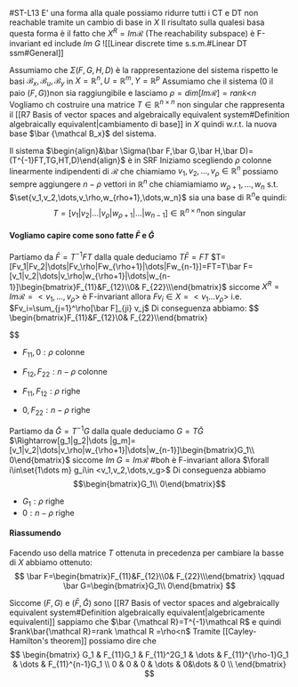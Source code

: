 #ST-L13
E'  una forma alla quale possiamo ridurre tutti i CT e DT non reachable tramite un cambio di base in $X$
Il risultato sulla qualesi basa questa forma è il fatto che $X^R=Im\mathcal R$ (The reachability subspace) è F-invariant ed include $Im\ G$
![[Linear discrete time s.s.m.#Linear DT ssm#General]]
 
Assumiamo che $\Sigma(F,G,H,D)$ è la rappresentazione del sistema rispetto le basi $\mathcal B_x,\mathcal B_u,\mathcal B_y$  in $X=\mathbb R^n, U=\mathbb R^m,Y=\mathbb R^p$ 
Assumiamo che il sistema (0 il paio $(F,G)$)non sia raggiungibile e lasciamo $\rho=dim [Im\mathcal R]=rank \mathcal<n$
Vogliamo ch costruire una matrice $T\in \mathbb R^{n\times n}$ non singular che rappresenta il [[R7 Basis of vector spaces and algebraically equivalent system#Definition algebraically equivalent|cambiamento di base]]  in $X$ quindi w.r.t. la nuova base $\bar {\mathcal B_x}$ del sistema.

Il sistema $\begin{align}&\bar \Sigma(\bar F,\bar G,\bar H,\bar D)=(T^{-1}FT,TG,HT,D)\end{align}$  è in SRF
Iniziamo scegliendo  $\rho$ colonne linearmente indipendenti di $\mathcal R$ che chiamiamo $v_1,v_2,\dots,v_\rho\in \mathbb R^n$ 
possiamo sempre aggiungere $n-\rho$ vettori in $\mathbb R^n$ che chiamiamiamo $w_{\rho+1},\dots,w_n$ s.t.
$\set{v_1,v_2,\dots,v_\rho,w_{rho+1},\dots,w_n}$ sia una base di $\mathbb R^n$e quindi:
$$
T=[v_1|v_2|\dots|v_\rho|w_{\rho+1}|\dots|w_{n-1}]\in \mathbb R^{n\times n} \text{non singular} 
$$
#### Vogliamo capire come sono fatte $\bar F$ e $\bar G$

 Partiamo da $\bar F=T^{-1}FT$ dalla quale deduciamo $T\bar F =FT$ 
$T=[Fv_1|Fv_2|\dots|Fv_\rho|Fw_{\rho+1}|\dots|Fw_{n-1}]=FT=T\bar F=[v_1|v_2|\dots|v_\rho|w_{\rho+1}|\dots|w_{n-1}]\begin{bmatrix}F_{11}&F_{12}\\0& F_{22}\\\end{bmatrix}$ 
siccome $X^R=Im \mathcal R=<v_1,\dots,v_\rho>$ è F-invariant
allora $Fv_i\in X=<v_1\dots v_\rho>$ i.e.
$Fv_i=\sum_{j=1}^\rho[\bar F]_{ji} v_j$ 
Di conseguenza abbiamo:
$$
\begin{bmatrix}F_{11}&F_{12}\\0& F_{22}\\\end{bmatrix}

$$

- $F_{11}, 0: \rho$ colonne
- $F_{12},F_{22}: n-\rho$ colonne

- $F_{11},F_{12}:\rho$ righe
- $0,F_22:n-\rho$ righe


Partiamo da $\bar G=T^{-1}G$ dalla quale deduciamo $G=T\bar G$
$\Rightarrow[g_1|g_2|\dots |g_m]=[v_1|v_2|\dots|v_\rho|w_{\rho+1}|\dots|w_{n-1}]\begin{bmatrix}G_1\\ 0\end{bmatrix}$ 
siccome $Im\ G=Im\mathcal R$ #boh è F-invariant
allora $\forall i\in\set{1\dots m} g_i\in <v_1,v_2,\dots,v_g>$
Di conseguenza abbiamo 
$$\begin{bmatrix}G_1\\ 0\end{bmatrix}$$

- $G_1:\rho$ righe
- $0:n-\rho$ righe
#### Riassumendo
Facendo uso della matrice $T$ ottenuta in precedenza per cambiare la basse di $X$ abbiamo ottenuto:
$$
\bar F=\begin{bmatrix}F_{11}&F_{12}\\0& F_{22}\\\end{bmatrix}
\qquad
\bar G=\begin{bmatrix}G_1\\ 0\end{bmatrix}
$$

Siccome $(F,G)$ e $(\bar F,\bar G)$ sono [[R7 Basis of vector spaces and algebraically equivalent system#Definition algebraically equivalent|algebricamente equivalenti]]  sappiamo che $\bar {\mathcal R}=T^{-1}\mathcal R$ 
e quindi $rank\bar{\mathcal R}=rank \mathcal R =\rho<n$
Tramite [[Cayley-Hamilton's theorem]] possiamo dire che 
$$
\begin{bmatrix}
G_1 & F_{11}G_1 & F_{11}^2G_1 & \dots & F_{11}^{\rho-1}G_1 & \dots & F_{11}^{n-1}G_1 \\
0 & 0 & 0 & \dots & 0&\dots & 0 \\
\end{bmatrix}
$$
